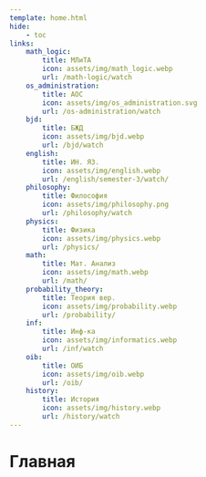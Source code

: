 ```yaml
---
template: home.html
hide:
    - toc
links:
    math_logic:
        title: МЛиТА
        icon: assets/img/math_logic.webp
        url: /math-logic/watch
    os_administration:
        title: АОС
        icon: assets/img/os_administration.svg
        url: /os-administration/watch
    bjd:
        title: БЖД
        icon: assets/img/bjd.webp
        url: /bjd/watch
    english:
        title: ИН. ЯЗ.
        icon: assets/img/english.webp
        url: /english/semester-3/watch/
    philosophy:
        title: Философия
        icon: assets/img/philosophy.png
        url: /philosophy/watch
    physics:
        title: Физика
        icon: assets/img/physics.webp
        url: /physics/
    math:
        title: Мат. Анализ
        icon: assets/img/math.webp
        url: /math/
    probability_theory:
        title: Теория вер.
        icon: assets/img/probability.webp
        url: /probability/
    inf:
        title: Инф-ка
        icon: assets/img/informatics.webp
        url: /inf/watch
    oib:
        title: ОИБ
        icon: assets/img/oib.webp
        url: /oib/
    history:
        title: История
        icon: assets/img/history.webp
        url: /history/watch
---
```


# Главная
